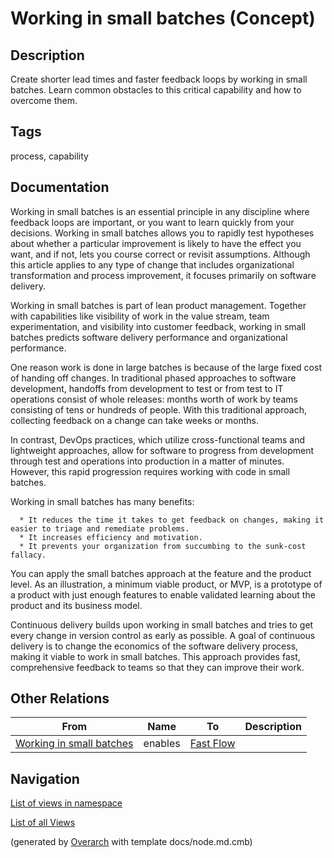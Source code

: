 
# Working in small batches (Concept)
## Description
Create shorter lead times and faster feedback loops by working in small batches. Learn common obstacles to this critical capability and how to overcome them.


## Tags
process, capability

## Documentation
Working in small batches is an essential principle in any discipline where feedback loops are important, or you want to learn quickly from your decisions. Working in small batches allows you to rapidly test hypotheses about whether a particular improvement is likely to have the effect you want, and if not, lets you course correct or revisit assumptions. Although this article applies to any type of change that includes organizational transformation and process improvement, it focuses primarily on software delivery.
  
  Working in small batches is part of lean product management. Together with capabilities like visibility of work in the value stream, team experimentation, and visibility into customer feedback, working in small batches predicts software delivery performance and organizational performance.
  
  One reason work is done in large batches is because of the large fixed cost of handing off changes. In traditional phased approaches to software development, handoffs from development to test or from test to IT operations consist of whole releases: months worth of work by teams consisting of tens or hundreds of people. With this traditional approach, collecting feedback on a change can take weeks or months.
  
  In contrast, DevOps practices, which utilize cross-functional teams and lightweight approaches, allow for software to progress from development through test and operations into production in a matter of minutes. However, this rapid progression requires working with code in small batches.
  
  Working in small batches has many benefits:
  
      * It reduces the time it takes to get feedback on changes, making it easier to triage and remediate problems.
      * It increases efficiency and motivation.
      * It prevents your organization from succumbing to the sunk-cost fallacy.
  
  You can apply the small batches approach at the feature and the product level. As an illustration, a minimum viable product, or MVP, is a prototype of a product with just enough features to enable validated learning about the product and its business model.
  
  Continuous delivery builds upon working in small batches and tries to get every change in version control as early as possible. A goal of continuous delivery is to change the economics of the software delivery process, making it viable to work in small batches. This approach provides fast, comprehensive feedback to teams so that they can improve their work.
## Other Relations
| From | Name | To | Description |
|---|---|---|---|
| [Working in small batches](../../../software-development/dora/capability/working-in-small-batches.md) | enables | [Fast Flow](../../../software-development/dora/capability/fast-flow.md) |  |


## Navigation
[List of views in namespace](./views-in-namespace.md)

[List of all Views](../../../views.md)


(generated by [Overarch](https://github.com/soulspace-org/overarch) with template docs/node.md.cmb)
